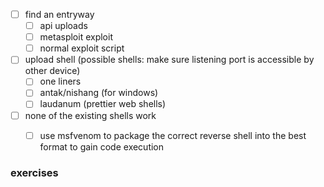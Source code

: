 - [ ] find an entryway
	- [ ] api uploads
	- [ ] metasploit exploit
	- [ ] normal exploit script
- [ ] upload shell (possible shells: make sure listening port is accessible by other device)
	- [ ] one liners
	- [ ] antak/nishang (for windows)
	- [ ] laudanum (prettier web shells)
- [ ] none of the existing shells work
	- [ ] use msfvenom to package the correct reverse shell into the best format to gain code execution



### exercises
